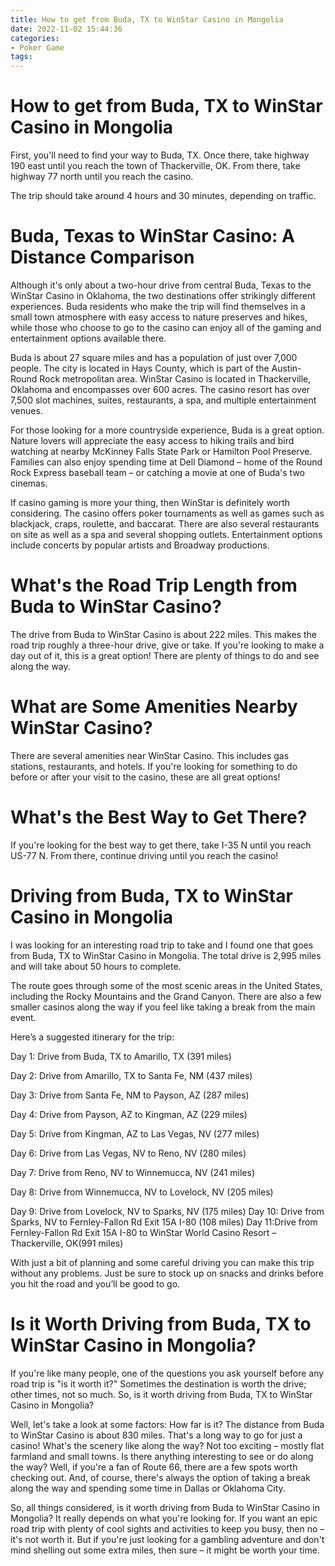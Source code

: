 ```yaml
---
title: How to get from Buda, TX to WinStar Casino in Mongolia
date: 2022-11-02 15:44:36
categories:
- Poker Game
tags:
---
```



#  How to get from Buda, TX to WinStar Casino in Mongolia

First, you'll need to find your way to Buda, TX. Once there, take highway 190 east until you reach the town of Thackerville, OK. From there, take highway 77 north until you reach the casino.

The trip should take around 4 hours and 30 minutes, depending on traffic.

#  Buda, Texas to WinStar Casino: A Distance Comparison

Although it's only about a two-hour drive from central Buda, Texas to the WinStar Casino in Oklahoma, the two destinations offer strikingly different experiences. Buda residents who make the trip will find themselves in a small town atmosphere with easy access to nature preserves and hikes, while those who choose to go to the casino can enjoy all of the gaming and entertainment options available there.

Buda is about 27 square miles and has a population of just over 7,000 people. The city is located in Hays County, which is part of the Austin-Round Rock metropolitan area. WinStar Casino is located in Thackerville, Oklahoma and encompasses over 600 acres. The casino resort has over 7,500 slot machines, suites, restaurants, a spa, and multiple entertainment venues.

For those looking for a more countryside experience, Buda is a great option. Nature lovers will appreciate the easy access to hiking trails and bird watching at nearby McKinney Falls State Park or Hamilton Pool Preserve. Families can also enjoy spending time at Dell Diamond – home of the Round Rock Express baseball team – or catching a movie at one of Buda's two cinemas.

If casino gaming is more your thing, then WinStar is definitely worth considering. The casino offers poker tournaments as well as games such as blackjack, craps, roulette, and baccarat. There are also several restaurants on site as well as a spa and several shopping outlets. Entertainment options include concerts by popular artists and Broadway productions.

#  What's the Road Trip Length from Buda to WinStar Casino?

The drive from Buda to WinStar Casino is about 222 miles. This makes the road trip roughly a three-hour drive, give or take. If you're looking to make a day out of it, this is a great option! There are plenty of things to do and see along the way.

#  What are Some Amenities Nearby WinStar Casino?

There are several amenities near WinStar Casino. This includes gas stations, restaurants, and hotels. If you're looking for something to do before or after your visit to the casino, these are all great options!

#  What's the Best Way to Get There?

If you're looking for the best way to get there, take I-35 N until you reach US-77 N. From there, continue driving until you reach the casino!

#  Driving from Buda, TX to WinStar Casino in Mongolia

I was looking for an interesting road trip to take and I found one that goes from Buda, TX to WinStar Casino in Mongolia. The total drive is 2,995 miles and will take about 50 hours to complete.

The route goes through some of the most scenic areas in the United States, including the Rocky Mountains and the Grand Canyon. There are also a few smaller casinos along the way if you feel like taking a break from the main event.

Here’s a suggested itinerary for the trip:

Day 1: Drive from Buda, TX to Amarillo, TX (391 miles)

Day 2: Drive from Amarillo, TX to Santa Fe, NM (437 miles)

Day 3: Drive from Santa Fe, NM to Payson, AZ (287 miles)

Day 4: Drive from Payson, AZ to Kingman, AZ (229 miles)

Day 5: Drive from Kingman, AZ to Las Vegas, NV (277 miles)

Day 6: Drive from Las Vegas, NV to Reno, NV (280 miles)

Day 7: Drive from Reno, NV to Winnemucca, NV (241 miles)

Day 8: Drive from Winnemucca, NV to Lovelock, NV (205 miles)

Day 9: Drive from Lovelock, NV to Sparks, NV (175 miles) Day 10: Drive from Sparks, NV to Fernley-Fallon Rd Exit 15A I-80 (108 miles)       Day 11:Drive from Fernley-Fallon Rd Exit 15A I-80 to WinStar World Casino Resort – Thackerville, OK(991 miles)

With just a bit of planning and some careful driving you can make this trip without any problems. Just be sure to stock up on snacks and drinks before you hit the road and you’ll be good to go.

#  Is it Worth Driving from Buda, TX to WinStar Casino in Mongolia?

If you're like many people, one of the questions you ask yourself before any road trip is "is it worth it?" Sometimes the destination is worth the drive; other times, not so much. So, is it worth driving from Buda, TX to WinStar Casino in Mongolia?

Well, let's take a look at some factors: How far is it? The distance from Buda to WinStar Casino is about 830 miles. That's a long way to go for just a casino! What's the scenery like along the way? Not too exciting – mostly flat farmland and small towns. Is there anything interesting to see or do along the way? Well, if you're a fan of Route 66, there are a few spots worth checking out. And, of course, there's always the option of taking a break along the way and spending some time in Dallas or Oklahoma City.

So, all things considered, is it worth driving from Buda to WinStar Casino in Mongolia? It really depends on what you're looking for. If you want an epic road trip with plenty of cool sights and activities to keep you busy, then no – it's not worth it. But if you're just looking for a gambling adventure and don't mind shelling out some extra miles, then sure – it might be worth your time.